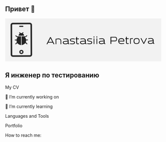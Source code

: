 ## Привет 👋

<!--
**petrova-andm/petrova-andm** is a ✨ _special_ ✨ repository because its `README.md` (this file) appears on your GitHub profile.

Here are some ideas to get you started:

- 🔭 I’m currently working on ...
- 🌱 I’m currently learning ...
- 👯 I’m looking to collaborate on ...
- 🤔 I’m looking for help with ...
- 💬 Ask me about ...
- 📫 How to reach me: ...
- 😄 Pronouns: ...
- ⚡ Fun fact: ...
-->

![Header](https://github.com/petrova-andm/petrova-andm/blob/main/assets/header.png)

## Я инженер по тестированию

My CV

🔭 I’m currently working on

🌱 I’m currently learning

Languages and Tools

Portfolio

How to reach me:

